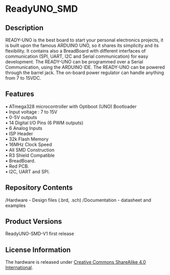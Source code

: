# ReadyUNO_SMD
## Description
READY-UNO is the best board to start your personal electronics projects, it is built upon the famous ARDUINO UNO, so it shares its simplicity and its flexibility. It contains also a BreadBoard with different interfaces of communication (SPI, UART, I2C and Serial communication) for easy development.
The READY-UNO can be programmed over a Serial Communication, using the ARDUINO IDE.
The READY-UNO can be powered through the barrel jack. The on-board power regulator can handle anything from 7 to 15VDC.
## Features
•	ATmega328 microcontroller with Optiboot (UNO) Bootloader                                                                         
•	Input voltage : 7 to 15V                                                                                                         
•	0-5V outputs                                                                                                                     
•	14 Digital I/O Pins (6 PWM outputs)                                                                                              
•	6 Analog Inputs                                                                                                                  
•	ISP Header                                                                                                                       
•	32k Flash Memory                                                                                                                 
•	16MHz Clock Speed                                                                                                                
•	All SMD Construction                                                                                                             
•	R3 Shield Compatible                                                                                                             
•	BreadBoard.                                                                                                                      
•	Red PCB.                                                                                                                         
•	I2C, UART and SPI.                                                                                                               
## Repository Contents

/Hardware - Design files (.brd, .sch) 
/Documentation - datasheet and examples

## Product Versions

ReadyUNO-SMD-V1 first release

## License Information

The hardware is released under [Creative Commons ShareAlike 4.0 International](https://creativecommons.org/licenses/by-sa/4.0/).
